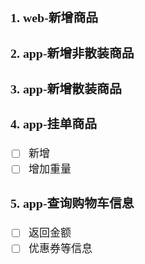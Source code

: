 <span  style="font-family: Simsun,serif; font-size: 17px; ">

### 1. web-新增商品

### 2. app-新增非散装商品

### 3. app-新增散装商品

### 4. app-挂单商品

- [ ] 新增
- [ ] 增加重量

### 5. app-查询购物车信息

- [ ] 返回金额
- [ ] 优惠券等信息

</span>